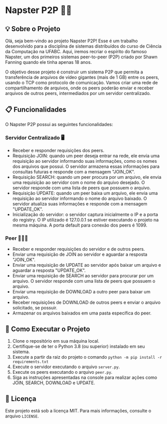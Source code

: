 # Napster P2P 🎵📡

## 💡 Sobre o Projeto

Olá, seja bem-vindo ao projeto Napster P2P! Esse é um trabalho desenvolvido para a disciplina de sistemas distribuídos do curso de Ciência da Computação na UFABC. Aqui, iremos recriar o espírito do famoso Napster, um dos primeiros sistemas peer-to-peer (P2P) criado por Shawn Fanning quando ele tinha apenas 18 anos.

O objetivo desse projeto é construir um sistema P2P que permita a transferência de arquivos de vídeo gigantes (mais de 1 GB) entre os peers, usando o TCP como protocolo de comunicação. Vamos criar uma rede de compartilhamento de arquivos, onde os peers poderão enviar e receber arquivos de outros peers, intermediados por um servidor centralizado.

## 📋 Funcionalidades

O Napster P2P possui as seguintes funcionalidades:

### Servidor Centralizado 🖥️

- Receber e responder requisições dos peers.
- Requisição JOIN: quando um peer deseja entrar na rede, ele envia uma requisição ao servidor informando suas informações, como os nomes dos arquivos que possui. O servidor armazena essas informações para consultas futuras e responde com a mensagem "JOIN_OK".
- Requisição SEARCH: quando um peer procura por um arquivo, ele envia uma requisição ao servidor com o nome do arquivo desejado. O servidor responde com uma lista de peers que possuem o arquivo.
- Requisição UPDATE: quando um peer baixa um arquivo, ele envia uma requisição ao servidor informando o nome do arquivo baixado. O servidor atualiza suas informações e responde com a mensagem "UPDATE_OK".
- Inicialização do servidor: o servidor captura inicialmente o IP e a porta do registry. O IP utilizado é 127.0.0.1 se estiver executando o projeto na mesma máquina. A porta default para conexão dos peers é 1099.

### Peer 🧑‍🤝‍🧑

- Receber e responder requisições do servidor e de outros peers.
- Enviar uma requisição de JOIN ao servidor e aguardar a resposta "JOIN_OK".
- Enviar uma requisição de UPDATE ao servidor após baixar um arquivo e aguardar a resposta "UPDATE_OK".
- Enviar uma requisição de SEARCH ao servidor para procurar por um arquivo. O servidor responde com uma lista de peers que possuem o arquivo.
- Enviar uma requisição de DOWNLOAD a outro peer para baixar um arquivo.
- Receber requisições de DOWNLOAD de outros peers e enviar o arquivo solicitado, se possuir.
- Armazenar os arquivos baixados em uma pasta específica do peer.

## 🚀 Como Executar o Projeto

1. Clone o repositório em sua máquina local.
2. Certifique-se de ter o Python 3.8 (ou superior) instalado em seu sistema.
3. Execute a partir da raiz do projeto o comando `python -m pip install -r requirements.txt`
4. Execute o servidor executando o arquivo `server.py`.
5. Execute os peers executando o arquivo `peer.py`.
6. Siga as instruções apresentadas na console para realizar ações como JOIN, SEARCH, DOWNLOAD e UPDATE.

## 📜 Licença

Este projeto está sob a licença MIT. Para mais informações, consulte o arquivo `LICENSE`.